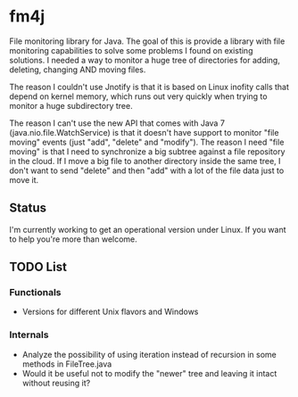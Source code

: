 # fm4j

File monitoring library for Java. The goal of this is provide a library with
file monitoring capabilities to solve some problems I found on existing
solutions. I needed a way to monitor a huge tree of directories for adding,
deleting, changing AND moving files.

The reason I couldn't use Jnotify is that it is based on Linux inofity calls
that depend on kernel memory, which runs out very quickly when trying to
monitor a huge subdirectory tree.

The reason I can't use the new API that comes with Java 7
(java.nio.file.WatchService) is that it doesn't have support to monitor
"file moving" events (just "add", "delete" and "modify"). The reason I need
"file moving" is that I need to synchronize a big subtree against a file
repository in the cloud. If I move a big file to another directory inside the
same tree, I don't want to send "delete" and then "add" with a lot of the file
data just to move it.

## Status

I'm currently working to get an operational version under Linux. If you want
to help you're more than welcome.

## TODO List

### Functionals

* Versions for different Unix flavors and Windows

### Internals

* Analyze the possibility of using iteration instead of recursion in some methods in FileTree.java
* Would it be useful not to modify the "newer" tree and leaving it intact without reusing it?


